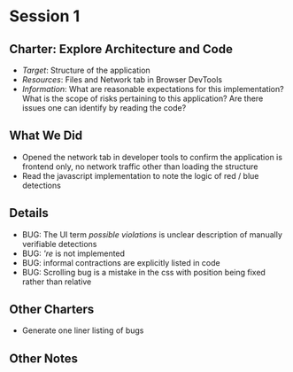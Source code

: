 # Session 1

## Charter: Explore Architecture and Code

- *Target*: Structure of the application
- *Resources*: Files and Network tab in Browser DevTools
- *Information*: What are reasonable expectations for this implementation? What is the scope of risks pertaining to this application? Are there issues one can identify by reading the code? 

## What We Did

- Opened the network tab in developer tools to confirm the application is frontend only, no network traffic other than loading the structure
- Read the javascript implementation to note the logic of red / blue detections

## Details

- BUG: The UI term *possible violations* is unclear description of manually verifiable detections
- BUG: *'re* is not implemented
- BUG: informal contractions are explicitly listed in code
- BUG: Scrolling bug is a mistake in the css with position being fixed rather than relative

## Other Charters

- Generate one liner listing of bugs

## Other Notes

